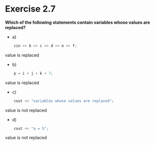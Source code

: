# Exercise 2.7

**Which of the following statements contain variables whose values are replaced?**

- a)
```cpp
    cin >> b >> c >> d >> e >> f;
```
value is replaced

- b) 
```cpp
    p = i + j + k + 7;
```
value is replaced

- c) 
```cpp
    cout << "variables whose values are replaced";
```
value is not replaced

- d) 
```cpp
    cout << "a = 5";
```
value is not replaced